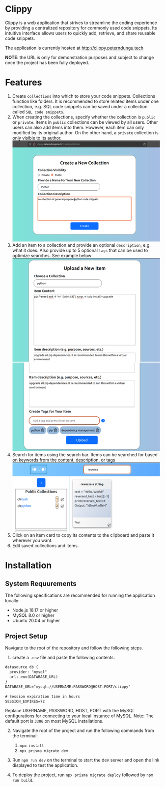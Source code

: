 # Clippy

Clippy is a web application that strives to streamline the coding experience by providing a centralized repository for commonly used code snippets. Its intuitive interface allows users to quickly add, retrieve, and share reusable code snippets.

The application is currently hosted at http://clippy.peterndungu.tech

**NOTE**: the URL is only for demonstration purposes and subject to change once the project has been fully deployed.

# Features

1. Create `collections` into which to store your code snippets. Collections function like folders. It is recommended to store related items under one collection, e.g. SQL code snippets can be saved under a collection called `SQL code snippets`.
2. When creating the collections, specify whether the collection is `public` or `private`. Items in `public` collections can be viewed by all users. Other users can also add items into them. However, each item can only modified by its original author. On the other hand, a `private` collection is only visible to its author.
   <br>
   <img src="images/create-a-collection.png" width="500"/>
   <br>
3. Add an item to a collection and provide an optional `description`, e.g. what it does. Also provide up to 5 optional `tags` that can be used to optimize searches. See example below
   <br>
   <img src="images/upload-item-1.png" width="500"/>
   <img src="images/upload-item-2.png" width="500"/>
   <br>
4. Search for items using the search bar. Items can be searched for based on keywords from the content, description, or tags
   <br>
   <img src="images/search.png" width="500"/>
   <br>
5. Click on an item card to copy its contents to the clipboard and paste it wherever you want.
6. Edit saved collections and items.

# Installation

## System Requurements

The following specifications are recommended for running the application locally:

- Node.js 18.17 or higher
- MySQL 8.0 or higher
- Ubuntu 20.04 or higher

## Project Setup

Navigate to the root of the repository and follow the following steps.

1. create a `.env` file and paste the following contents:

```
datasource db {
  provider: "mysql"
  url: env(DATABASE_URL)
}
DATABASE_URL="mysql://USERNAME:PASSWORD@HOST:PORT/clippy"

# Session expiration time in hours
SESSION_EXPIRES=72
```

Replace USERNAME, PASSWORD, HOST, PORT with the MySQL configurations for connecting to your local
instance of MySQL. Note: The default port is `3306` on most MySQL installations.

2. Navigate the root of the project and run the following commands from the terminal:

   1. `npm install`
   2. `npx prisma migrate dev`

3. Run `npm run dev` on the terminal to start the dev server and open the link displayed to test the application.

4. To deploy the project, run `npx prisma migrate deploy` followed by `npm run build`.
